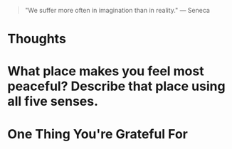 
> \"We suffer more often in imagination than in reality.\" — Seneca

# Thoughts

# What place makes you feel most peaceful? Describe that place using all five senses.

# One Thing You're Grateful For

